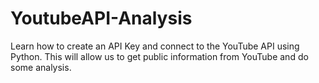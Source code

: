 # YoutubeAPI-Analysis
Learn how to create an API Key and connect to the YouTube API using Python. This will allow us to get public information from YouTube and do some analysis.
